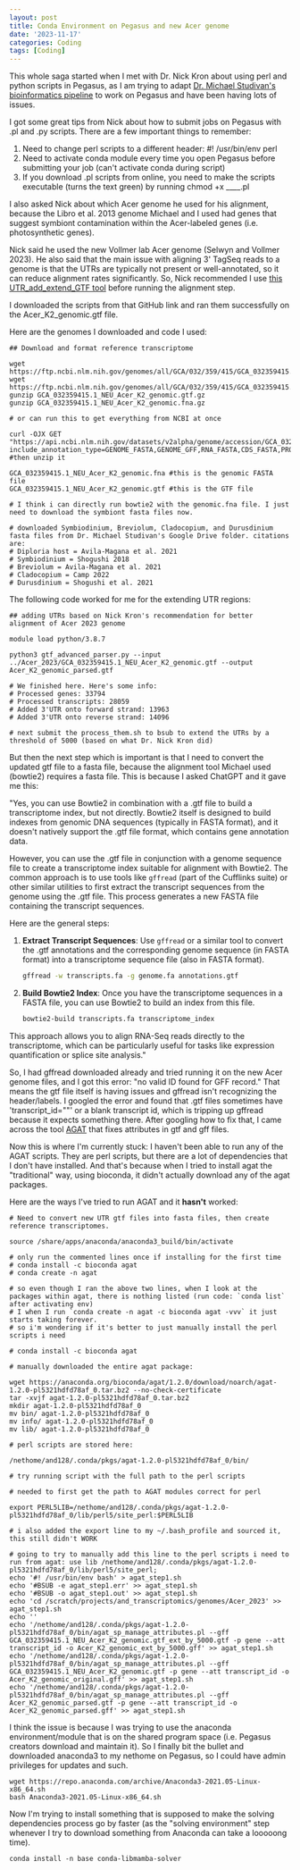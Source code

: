 ```yaml
---
layout: post
title: Conda Environment on Pegasus and new Acer genome
date: '2023-11-17'
categories: Coding
tags: [Coding]
---
```


This whole saga started when I met with Dr. Nick Kron about using perl and python scripts in Pegasus, as I am trying to adapt [Dr. Michael Studivan's bioinformatics pipeline](https://github.com/mstudiva/tag-based_RNAseq/blob/master/tagSeq_processing_README.txt) to work on Pegasus and have been having lots of issues.

I got some great tips from Nick about how to submit jobs on Pegasus with .pl and .py scripts. There are a few important things to remember:
1. Need to change perl scripts to a different header: #! /usr/bin/env perl
2. Need to activate conda module every time you open Pegasus before submitting your job (can't activate conda during script)
3. If you download .pl scripts from online, you need to make the scripts executable (turns the text green) by running chmod +x ____.pl

I also asked Nick about which Acer genome he used for his alignment, because the Libro et al. 2013 genome Michael and I used had genes that suggest symbiont contamination within the Acer-labeled genes (i.e. photosynthetic genes). 

Nick said he used the new Vollmer lab Acer genome (Selwyn and Vollmer 2023). He also said that the main issue with aligning 3' TagSeq reads to a genome is that the UTRs are typically not present or well-annotated, so it can reduce alignment rates significantly. So, Nick recommended I use [this UTR_add_extend_GTF tool](https://github.com/danilotat/UTR_add_extend_GTF/tree/main) before running the alignment step. 

I downloaded the scripts from that GitHub link and ran them successfully on the Acer_K2_genomic.gtf file. 

Here are the genomes I downloaded and code I used:
```{bash}
## Download and format reference transcriptome

wget https://ftp.ncbi.nlm.nih.gov/genomes/all/GCA/032/359/415/GCA_032359415.1_NEU_Acer_K2/GCA_032359415.1_NEU_Acer_K2_genomic.gtf.gz
wget https://ftp.ncbi.nlm.nih.gov/genomes/all/GCA/032/359/415/GCA_032359415.1_NEU_Acer_K2/GCA_032359415.1_NEU_Acer_K2_genomic.fna.gz
gunzip GCA_032359415.1_NEU_Acer_K2_genomic.gtf.gz
gunzip GCA_032359415.1_NEU_Acer_K2_genomic.fna.gz

# or can run this to get everything from NCBI at once

curl -OJX GET "https://api.ncbi.nlm.nih.gov/datasets/v2alpha/genome/accession/GCA_032359415.1/download?include_annotation_type=GENOME_FASTA,GENOME_GFF,RNA_FASTA,CDS_FASTA,PROT_FASTA,SEQUENCE_REPORT&filename=GCA_032359415.1.zip"
#then unzip it

GCA_032359415.1_NEU_Acer_K2_genomic.fna #this is the genomic FASTA file
GCA_032359415.1_NEU_Acer_K2_genomic.gtf #this is the GTF file

# I think i can directly run bowtie2 with the genomic.fna file. I just need to download the symbiont fasta files now.

# downloaded Symbiodinium, Breviolum, Cladocopium, and Durusdinium fasta files from Dr. Michael Studivan's Google Drive folder. citations are:
# Diploria host = Avila-Magana et al. 2021
# Symbiodinium = Shogushi 2018
# Breviolum = Avila-Magana et al. 2021
# Cladocopium = Camp 2022
# Durusdinium = Shogushi et al. 2021
```

The following code worked for me for the extending UTR regions:

```{bash}
## adding UTRs based on Nick Kron's recommendation for better alignment of Acer 2023 genome 

module load python/3.8.7

python3 gtf_advanced_parser.py --input ../Acer_2023/GCA_032359415.1_NEU_Acer_K2_genomic.gtf --output Acer_K2_genomic_parsed.gtf

# We finished here. Here's some info:
# Processed genes: 33794
# Processed transcripts: 28059
# Added 3'UTR onto forward strand: 13963
# Added 3'UTR onto reverse strand: 14096

# next submit the process_them.sh to bsub to extend the UTRs by a threshold of 5000 (based on what Dr. Nick Kron did)
```

But then the next step which is important is that I need to convert the updated gtf file to a fasta file, because the alignment tool Michael used (bowtie2) requires a fasta file. This is because I asked ChatGPT and it gave me this:

"Yes, you can use Bowtie2 in combination with a .gtf file to build a transcriptome index, but not directly. Bowtie2 itself is designed to build indexes from genomic DNA sequences (typically in FASTA format), and it doesn't natively support the .gtf file format, which contains gene annotation data.

However, you can use the .gtf file in conjunction with a genome sequence file to create a transcriptome index suitable for alignment with Bowtie2. The common approach is to use tools like `gffread` (part of the Cufflinks suite) or other similar utilities to first extract the transcript sequences from the genome using the .gtf file. This process generates a new FASTA file containing the transcript sequences.

Here are the general steps:

1. **Extract Transcript Sequences**: Use `gffread` or a similar tool to convert the .gtf annotations and the corresponding genome sequence (in FASTA format) into a transcriptome sequence file (also in FASTA format).

   ```bash
   gffread -w transcripts.fa -g genome.fa annotations.gtf
   ```

2. **Build Bowtie2 Index**: Once you have the transcriptome sequences in a FASTA file, you can use Bowtie2 to build an index from this file.

   ```bash
   bowtie2-build transcripts.fa transcriptome_index
   ```

This approach allows you to align RNA-Seq reads directly to the transcriptome, which can be particularly useful for tasks like expression quantification or splice site analysis."

So, I had gffread downloaded already and tried running it on the new Acer genome files, and I got this error: "no valid ID found for GFF record." That means the gtf file itself is having issues and gffread isn't recognizing the header/labels. I googled the error and found that .gtf files sometimes have 'transcript_id=""' or a blank transcript id, which is tripping up gffread because it expects something there. After googling how to fix that, I came across the tool [AGAT](https://github.com/NBISweden/AGAT/tree/master) that fixes attributes in gtf and gff files.

Now this is where I'm currently stuck: I haven't been able to run any of the AGAT scripts. They are perl scripts, but there are a lot of dependencies that I don't have installed. And that's because when I tried to install agat the "traditional" way, using bioconda, it didn't actually download any of the agat packages. 

Here are the ways I've tried to run AGAT and it **hasn't** worked:
```{bash}
# Need to convert new UTR gtf files into fasta files, then create reference transcriptomes.

source /share/apps/anaconda/anaconda3_build/bin/activate

# only run the commented lines once if installing for the first time
# conda install -c bioconda agat
# conda create -n agat

# so even though I ran the above two lines, when I look at the packages within agat, there is nothing listed (run code: `conda list` after activating env)
# I when I run `conda create -n agat -c bioconda agat -vvv` it just starts taking forever.
# so i'm wondering if it's better to just manually install the perl scripts i need

# conda install -c bioconda agat

# manually downloaded the entire agat package:

wget https://anaconda.org/bioconda/agat/1.2.0/download/noarch/agat-1.2.0-pl5321hdfd78af_0.tar.bz2 --no-check-certificate
tar -xvjf agat-1.2.0-pl5321hdfd78af_0.tar.bz2
mkdir agat-1.2.0-pl5321hdfd78af_0
mv bin/ agat-1.2.0-pl5321hdfd78af_0
mv info/ agat-1.2.0-pl5321hdfd78af_0
mv lib/ agat-1.2.0-pl5321hdfd78af_0

# perl scripts are stored here: 

/nethome/and128/.conda/pkgs/agat-1.2.0-pl5321hdfd78af_0/bin/

# try running script with the full path to the perl scripts 

# needed to first get the path to AGAT modules correct for perl 

export PERL5LIB=/nethome/and128/.conda/pkgs/agat-1.2.0-pl5321hdfd78af_0/lib/perl5/site_perl:$PERL5LIB

# i also added the export line to my ~/.bash_profile and sourced it, this still didn't WORK

# going to try to manually add this line to the perl scripts i need to run from agat: use lib /nethome/and128/.conda/pkgs/agat-1.2.0-pl5321hdfd78af_0/lib/perl5/site_perl;
echo '#! /usr/bin/env bash' > agat_step1.sh
echo '#BSUB -e agat_step1.err' >> agat_step1.sh
echo '#BSUB -o agat_step1.out' >> agat_step1.sh
echo 'cd /scratch/projects/and_transcriptomics/genomes/Acer_2023' >> agat_step1.sh
echo ''
echo '/nethome/and128/.conda/pkgs/agat-1.2.0-pl5321hdfd78af_0/bin/agat_sp_manage_attributes.pl --gff GCA_032359415.1_NEU_Acer_K2_genomic.gtf_ext_by_5000.gtf -p gene --att transcript_id -o Acer_K2_genomic_ext_by_5000.gff' >> agat_step1.sh
echo '/nethome/and128/.conda/pkgs/agat-1.2.0-pl5321hdfd78af_0/bin/agat_sp_manage_attributes.pl --gff GCA_032359415.1_NEU_Acer_K2_genomic.gtf -p gene --att transcript_id -o Acer_K2_genomic_original.gff' >> agat_step1.sh
echo '/nethome/and128/.conda/pkgs/agat-1.2.0-pl5321hdfd78af_0/bin/agat_sp_manage_attributes.pl --gff Acer_K2_genomic_parsed.gtf -p gene --att transcript_id -o Acer_K2_genomic_parsed.gff' >> agat_step1.sh
```


I think the issue is because I was trying to use the anaconda environment/module that is on the shared program space (i.e. Pegasus creators download and maintain it). So I finally bit the bullet and downloaded anaconda3 to my nethome on Pegasus, so I could have admin privileges for updates and such. 

```{bash}
wget https://repo.anaconda.com/archive/Anaconda3-2021.05-Linux-x86_64.sh
bash Anaconda3-2021.05-Linux-x86_64.sh
```

Now I'm trying to install something that is supposed to make the solving dependencies process go by faster (as the "solving environment" step whenever I try to download something from Anaconda can take a looooong time).

```{bash}
conda install -n base conda-libmamba-solver
```



